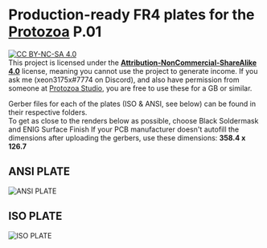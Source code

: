# Production-ready FR4 plates for the [Protozoa](https://protozoa.studio/) P.01  

[![CC BY-NC-SA 4.0][cc-by-nc-sa-image]][cc-by-nc-sa]  
This project is licensed under the **[Attribution-NonCommercial-ShareAlike 4.0](http://creativecommons.org/licenses/by-nc-sa/4.0/)** license, meaning you cannot use the project to generate income. If you ask me (xeon3175x#7774 on Discord), and also have permission from someone at [Protozoa Studio](https://protozoa.studio/), you are free to use these for a GB or similar.

Gerber files for each of the plates (ISO & ANSI, see below) can be found in their respective folders.  
To get as close to the renders below as possible, choose Black Soldermask and ENIG Surface Finish
If your PCB manufacturer doesn't autofill the dimensions after uploading the gerbers, use these dimensions: **358.4 x 126.7**
## ANSI PLATE
![ANSI PLATE](https://github.com/xeon3175x/protozoa-plates/blob/master/res/ANSI_front.png)  

## ISO PLATE
![ISO PLATE](https://github.com/xeon3175x/protozoa-plates/blob/master/res/ISO_front.png)


[cc-by-nc-sa]: http://creativecommons.org/licenses/by-nc-sa/4.0/
[cc-by-nc-sa-image]: https://licensebuttons.net/l/by-nc-sa/4.0/88x31.png
[cc-by-nc-sa-shield]: https://img.shields.io/badge/License-CC%20BY--NC--SA%204.0-lightgrey.svg
